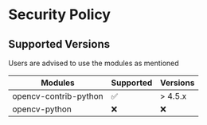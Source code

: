 # Security Policy

## Supported Versions

Users are advised to use the modules as mentioned

| Modules                 | Supported          | Versions |
| ------------------------|------------------- |----------|
| opencv-contrib-python   | :white_check_mark: | > 4.5.x  |
| opencv-python           | :x:                | :x:      |
